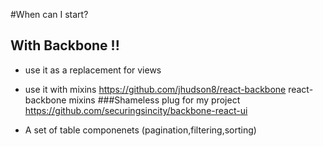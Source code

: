 #When can I start?

## With Backbone !!
* use it as a replacement for views
* use it with mixins  https://github.com/jhudson8/react-backbone react-backbone mixins
###Shameless plug for my project<!-- .element: class="fragment" data-fragment-index="1" -->
 https://github.com/securingsincity/backbone-react-ui<!-- .element: class="fragment" data-fragment-index="1" -->

 * A set of table componenets (pagination,filtering,sorting)<!-- .element: class="fragment" data-fragment-index="1" --> 